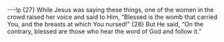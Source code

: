 ---!p
{27} While Jesus was saying these things, one of the women in the crowd raised her voice and said to Him, “Blessed is the womb that carried You, and the breasts at which You nursed!” {28} But He said, “On the contrary, blessed are those who hear the word of God and follow it.”